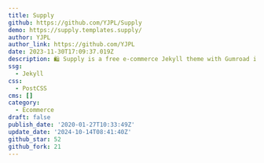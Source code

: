 ```yaml
---
title: Supply
github: https://github.com/YJPL/Supply
demo: https://supply.templates.supply/
author: YJPL
author_link: https://github.com/YJPL
date: 2023-11-30T17:09:37.019Z
description: 🛍 Supply is a free e-commerce Jekyll theme with Gumroad integration.
ssg:
  - Jekyll
css:
  - PostCSS
cms: []
category:
  - Ecommerce
draft: false
publish_date: '2020-01-27T10:33:49Z'
update_date: '2024-10-14T08:41:40Z'
github_star: 52
github_fork: 21
---
```

